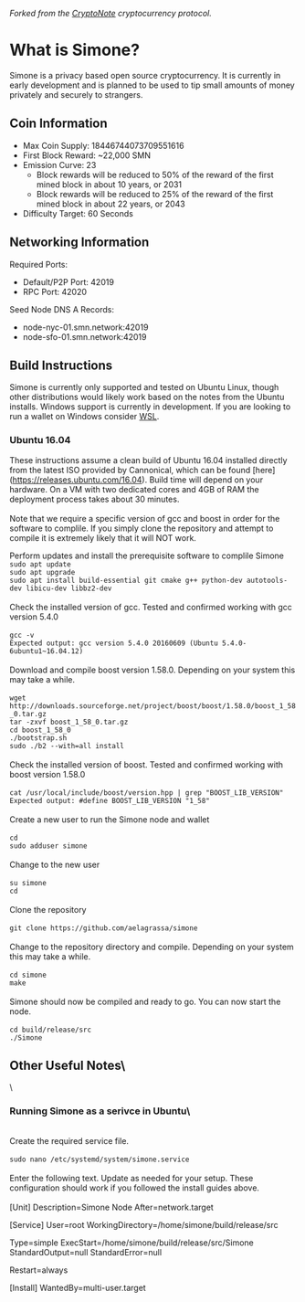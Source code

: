 *Forked from the [CryptoNote](https://github.com/cryptonotefoundation/cryptonote) cryptocurrency protocol.*
<br>
# **What is Simone?**
Simone is a privacy based open source cryptocurrency. It is currently in early development and is planned to be used to tip small amounts of money privately and securely to strangers.

## **Coin Information**<br>
- Max Coin Supply: 18446744073709551616<br>
- First Block Reward: ~22,000 SMN
- Emission Curve: 23
   - Block rewards will be reduced to 50% of the reward of the first mined block in about 10 years, or 2031
   - Block rewards will be reduced to 25% of the reward of the first mined block in about 22 years, or 2043
- Difficulty Target: 60 Seconds

## **Networking Information**
Required Ports:
- Default/P2P Port: 42019
- RPC Port: 42020

Seed Node DNS A Records:
- node-nyc-01.smn.network:42019
- node-sfo-01.smn.network:42019

## **Build Instructions**
Simone is currently only supported and tested on Ubuntu Linux, though other distributions would likely work based on the notes from the Ubuntu installs. Windows support is currently in development. If you are looking to run a wallet on Windows consider [WSL](https://docs.microsoft.com/en-us/windows/wsl/install).

### Ubuntu 16.04

These instructions assume a clean build of Ubuntu 16.04 installed directly from the latest ISO provided by Cannonical, which can be found [here] (https://releases.ubuntu.com/16.04). Build time will depend on your hardware. On a VM with two dedicated cores and 4GB of RAM the deployment process takes about 30 minutes.\
\
Note that we require a specific version of gcc and boost in order for the software to complile. If you simply clone the repository
and attempt to compile it is extremely likely that it will NOT work.

Perform updates and install the prerequisite software to complile Simone
\
`sudo apt update` \
`sudo apt upgrade` \
`sudo apt install build-essential git cmake g++ python-dev autotools-dev libicu-dev libbz2-dev` \
\
Check the installed version of gcc. Tested and confirmed working with gcc version 5.4.0 \
\
`gcc -v`\
`Expected output: gcc version 5.4.0 20160609 (Ubuntu 5.4.0-6ubuntu1~16.04.12)`\
\
Download and compile boost version 1.58.0. Depending on your system this may take a while. \
\
`wget http://downloads.sourceforge.net/project/boost/boost/1.58.0/boost_1_58_0.tar.gz` \
`tar -zxvf boost_1_58_0.tar.gz` \
`cd boost_1_58_0` \
`./bootstrap.sh` \
`sudo ./b2 --with=all install` \
\
Check the installed version of boost. Tested and confirmed working with boost version 1.58.0 \
\
`cat /usr/local/include/boost/version.hpp | grep "BOOST_LIB_VERSION"` \
`Expected output: #define BOOST_LIB_VERSION "1_58"` \
\
Create a new user to run the Simone node and wallet \
\
`cd`\
`sudo adduser simone`\
\
Change to the new user\
\
`su simone`\
`cd`\
\
Clone the repository\
\
`git clone https://github.com/aelagrassa/simone` \
\
Change to the repository directory and compile. Depending on your system this may take a while.\
\
`cd simone` \
`make` \
\
Simone should now be compiled and ready to go. You can now start the node. \
\
`cd build/release/src` \
`./Simone`

## **Other Useful Notes**\
\
### Running Simone as a serivce in Ubuntu\
\
Create the required service file.\
\
`sudo nano /etc/systemd/system/simone.service`\
\
Enter the following text. Update as needed for your setup. These configuration should work if you followed the install guides above.\
\
   [Unit]
   Description=Simone Node
   After=network.target

   [Service]
   User=root
   WorkingDirectory=/home/simone/build/release/src

   Type=simple
   ExecStart=/home/simone/build/release/src/Simone
   StandardOutput=null
   StandardError=null

   Restart=always

   [Install]
   WantedBy=multi-user.target
